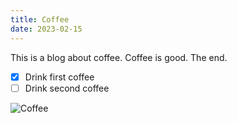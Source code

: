 ```yaml
---
title: Coffee
date: 2023-02-15
---
```


This is a blog about coffee. Coffee is good. The end.

- [x] Drink first coffee
- [ ] Drink second coffee

![Coffee](https://i.imgur.com/GBRnqVK.jpg)
